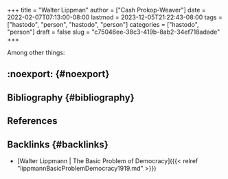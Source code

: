 +++
title = "Walter Lippman"
author = ["Cash Prokop-Weaver"]
date = 2022-02-07T07:13:00-08:00
lastmod = 2023-12-05T21:22:43-08:00
tags = ["hastodo", "person", "hastodo", "person"]
categories = ["hastodo", "person"]
draft = false
slug = "c75046ee-38c3-419b-8ab2-34ef718adade"
+++

Among other things:


## :noexport: {#noexport}


## Bibliography {#bibliography}

## References

<style>.csl-entry{text-indent: -1.5em; margin-left: 1.5em;}</style><div class="csl-bib-body">
</div>


## Backlinks {#backlinks}

-   [Walter Lippmann | The Basic Problem of Democracy]({{< relref "lippmannBasicProblemDemocracy1919.md" >}})

